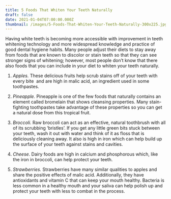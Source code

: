 ```yaml
---
title: 5 Foods That Whiten Your Teeth Naturally
draft: false
date: 2021-01-04T07:00:00.000Z
thumbnail: /images/5-Foods-That-Whiten-Your-Teeth-Naturally-300x225.jpg
---
```

Having white teeth is becoming more accessible with improvement in teeth whitening technology and more widespread knowledge and practice of good dental hygiene habits. Many people adjust their diets to stay away from foods that are known to discolor or stain teeth so that they can see stronger signs of whitening; however, most people don’t know that there also foods that you can include in your diet to whiten your teeth naturally.

1. *Apples.* These delicious fruits help scrub stains off of your teeth with every bite [](/images/5-Foods-That-Whiten-Your-Teeth-Naturally.jpg) and are high in malic acid, an ingredient used in some toothpastes.


2. *Pineapple.* Pineapple is one of the few foods that naturally contains an element called bromelain that shows cleansing properties. Many stain-fighting toothpastes take advantage of these properties so you can get a natural dose from this tropical fruit.


3. *Broccoli.* Raw broccoli can act as an effective, natural toothbrush with all of its scrubbing ‘bristles’. If you get any little green bits stuck between your teeth, wash it out with water and think of it as floss that is deliciously cleaning away. It also is high in iron which can help build up the surface of your teeth against stains and cavities.


4. *Cheese*. Dairy foods are high in calcium and phosphorous which, like the iron in broccoli, can help protect your teeth.


5. *Strawberries.* Strawberries have many similar qualities to apples and share the positive effects of malic acid. Additionally, they have antioxidants and vitamin C that can keep your mouth healthy. Bacteria is less common in a healthy mouth and your saliva can help polish up and protect your teeth with less to combat in the process.